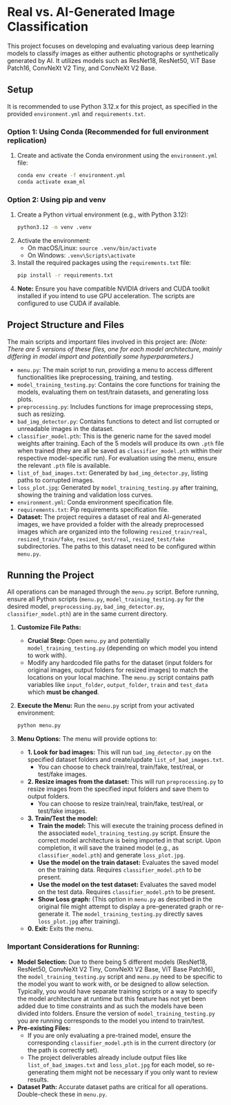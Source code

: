 # Real vs. AI-Generated Image Classification

This project focuses on developing and evaluating various deep learning models to classify images as either authentic photographs or synthetically generated by AI. It utilizes models such as ResNet18, ResNet50, ViT Base Patch16, ConvNeXt V2 Tiny, and ConvNeXt V2 Base.

## Setup

It is recommended to use Python 3.12.x for this project, as specified in the provided `environment.yml` and `requirements.txt`.

### Option 1: Using Conda (Recommended for full environment replication)

1.  Create and activate the Conda environment using the `environment.yml` file:
    ```bash
    conda env create -f environment.yml
    conda activate exam_ml
    ```

### Option 2: Using pip and venv

1.  Create a Python virtual environment (e.g., with Python 3.12):
    ```bash
    python3.12 -m venv .venv
    ```
2.  Activate the environment:
    * On macOS/Linux: `source .venv/bin/activate`
    * On Windows: `.venv\Scripts\activate`
3.  Install the required packages using the `requirements.txt` file:
    ```bash
    pip install -r requirements.txt
    ```
4.  **Note:** Ensure you have compatible NVIDIA drivers and CUDA toolkit installed if you intend to use GPU acceleration. The scripts are configured to use CUDA if available.

## Project Structure and Files

The main scripts and important files involved in this project are:
*(Note: There are 5 versions of these files, one for each model architecture, mainly differing in model import and potentially some hyperparameters.)*

* `menu.py`: The main script to run, providing a menu to access different functionalities like preprocessing, training, and testing.
* `model_training_testing.py`: Contains the core functions for training the models, evaluating them on test/train datasets, and generating loss plots. 
* `preprocessing.py`: Includes functions for image preprocessing steps, such as resizing.
* `bad_img_detector.py`: Contains functions to detect and list corrupted or unreadable images in the dataset.
* `classifier_model.pth`: This is the generic name for the saved model weights after training. Each of the 5 models will produce its own `.pth` file when trained (they are all be saved as `classifier_model.pth` within their respective model-specific run). For evaluation using the menu, ensure the relevant `.pth` file is available.
* `list_of_bad_images.txt`: Generated by `bad_img_detector.py`, listing paths to corrupted images.
* `loss_plot.jpg`: Generated by `model_training_testing.py` after training, showing the training and validation loss curves.
* `environment.yml`: Conda environment specification file.
* `requirements.txt`: Pip requirements specification file.
* **Dataset:** The project requires a dataset of real and AI-generated images, we have provided a folder with the already preprocessed images which are organized into the following `resized_train/real`, `resized_train/fake`, `resized_test/real`, `resized_test/fake` subdirectories. The paths to this dataset need to be configured within `menu.py`.

## Running the Project

All operations can be managed through the `menu.py` script. Before running, ensure all Python scripts (`menu.py`, `model_training_testing.py` for the desired model, `preprocessing.py`, `bad_img_detector.py`, `classifier_model.pth`) are in the same current directory.

1.  **Customize File Paths:**
    * **Crucial Step:** Open `menu.py` and potentially `model_training_testing.py` (depending on which model you intend to work with).
    * Modify any hardcoded file paths for the dataset (input folders for original images, output folders for resized images) to match the locations on your local machine. The `menu.py` script contains path variables like `input_folder`, `output_folder`, `train` and `test_data` which **must be changed**.

2.  **Execute the Menu:**
    Run the `menu.py` script from your activated environment:
    ```bash
    python menu.py
    ```

3.  **Menu Options:**
    The menu will provide options to:
    * **1. Look for bad images:** This will run `bad_img_detector.py` on the specified dataset folders and create/update `list_of_bad_images.txt`.
        * You can choose to check train/real, train/fake, test/real, or test/fake images.
    * **2. Resize images from the dataset:** This will run `preprocessing.py` to resize images from the specified input folders and save them to output folders.
        * You can choose to resize train/real, train/fake, test/real, or test/fake images.
    * **3. Train/Test the model:**
        * **Train the model:** This will execute the training process defined in the associated `model_training_testing.py` script. Ensure the correct model architecture is being imported in that script. Upon completion, it will save the trained model (e.g., as `classifier_model.pth`) and generate `loss_plot.jpg`.
        * **Use the model on the train dataset:** Evaluates the saved model on the training data. Requires `classifier_model.pth` to be present.
        * **Use the model on the test dataset:** Evaluates the saved model on the test data. Requires `classifier_model.pth` to be present.
        * **Show Loss graph:** (This option in `menu.py` as described in the original file might attempt to display a pre-generated graph or re-generate it. The `model_training_testing.py` directly saves `loss_plot.jpg` after training).
    * **0. Exit:** Exits the menu.

### Important Considerations for Running:

* **Model Selection:** Due to there being 5 different models (ResNet18, ResNet50, ConvNeXt V2 Tiny, ConvNeXt V2 Base, ViT Base Patch16), the `model_training_testing.py` script and `menu.py` need to be specific to the model you want to work with, or be designed to allow selection. Typically, you would have separate training scripts or a way to specify the model architecture at runtime but this feature has not yet been added due to time constraints and as such the models have been divided into folders. Ensure the version of `model_training_testing.py` you are running corresponds to the model you intend to train/test.
* **Pre-existing Files:**
    * If you are only evaluating a pre-trained model, ensure the corresponding `classifier_model.pth` is in the current directory (or the path is correctly set).
    * The project deliverables already include output files like `list_of_bad_images.txt` and `loss_plot.jpg` for each model, so re-generating them might not be necessary if you only want to review results.
* **Dataset Path:** Accurate dataset paths are critical for all operations. Double-check these in `menu.py`.